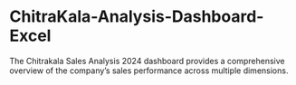 # ChitraKala-Analysis-Dashboard-Excel
The Chitrakala Sales Analysis 2024 dashboard provides a comprehensive overview of the company’s sales performance across multiple dimensions.
